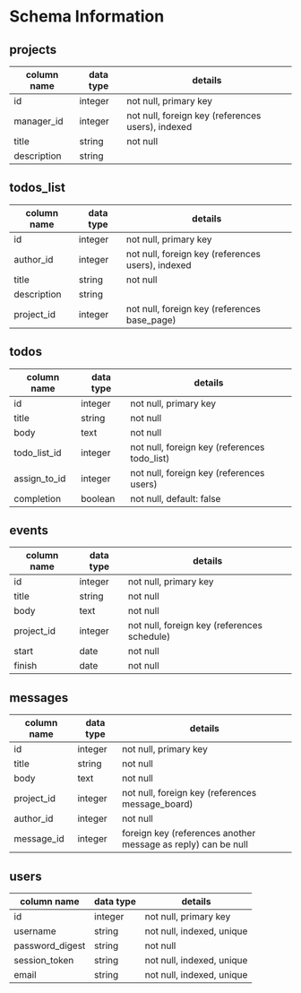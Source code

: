 # Schema Information

## projects
column name | data type | details
------------|-----------|-----------------------
id          | integer   | not null, primary key
manager_id  | integer   | not null, foreign key (references users), indexed
title       | string    | not null
description | string    |

## todos_list
column name | data type | details
------------|-----------|-----------------------
id          | integer   | not null, primary key
author_id   | integer   | not null, foreign key (references users), indexed
title       | string    | not null
description | string    |
project_id  | integer   | not null, foreign key (references base_page)

## todos
column name | data type | details
------------|-----------|-----------------------
id          | integer   | not null, primary key
title       | string    | not null
body        | text      | not null
todo_list_id| integer   | not null, foreign key (references todo_list)
assign_to_id| integer   | not null, foreign key (references users)
completion  | boolean   | not null, default: false

## events
column name | data type | details
------------|-----------|-----------------------
id          | integer   | not null, primary key
title       | string    | not null
body        | text      | not null
project_id  | integer   | not null, foreign key (references schedule)
start       | date      | not null
finish      | date      | not null

## messages
column name | data type | details
------------|-----------|-----------------------
id          | integer   | not null, primary key
title       | string    | not null
body        | text      | not null
project_id  | integer   | not null, foreign key (references message_board)
author_id   | integer   | not null
message_id  | integer   | foreign key (references another message as reply) can be null

## users
column name     | data type | details
----------------|-----------|-----------------------
id              | integer   | not null, primary key
username        | string    | not null, indexed, unique
password_digest | string    | not null
session_token   | string    | not null, indexed, unique
email           | string    | not null, indexed, unique
